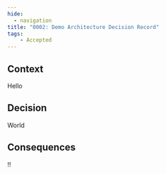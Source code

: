 ```yaml
---
hide:
  - navigation
title: "0002: Demo Architecture Decision Record"
tags: 
    - Accepted
---
```


## Context

Hello

## Decision

World

## Consequences

!!

